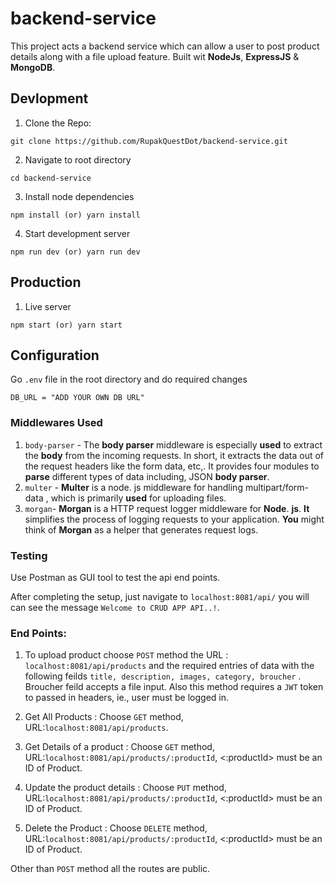 # backend-service

This project acts a backend service which can allow a user to post product details along with a file upload feature. Built wit **NodeJs**,  **ExpressJS** & **MongoDB**.


## Devlopment

1. Clone the Repo:
```
git clone https://github.com/RupakQuestDot/backend-service.git
```

2. Navigate to root directory

```
cd backend-service
```

3. Install node dependencies

```
npm install (or) yarn install
```

4. Start development server

```
npm run dev (or) yarn run dev
```

## Production

1. Live server

```
npm start (or) yarn start
```

## Configuration
Go `.env` file in the root directory and do required changes
```
DB_URL = "ADD YOUR OWN DB URL"
```

### Middlewares Used

1. `body-parser` - The **body parser** middleware is especially **used** to extract the **body** from the incoming requests. In short, it extracts the data out of the request headers like the form data, etc,. It provides four modules to **parse** different types of data including, JSON **body parser**.
3. `multer` - **Multer** is a node. js middleware for handling multipart/form-data , which is primarily **used** for uploading files.
4. `morgan`- **Morgan** is a HTTP request logger middleware for **Node**. **js**. **It** simplifies the process of logging requests to your application. **You** might think of **Morgan** as a helper that generates request logs.

### Testing 
Use Postman as GUI tool to test the api end points.

After completing the setup, just navigate to `localhost:8081/api/` you will can see the message `Welcome to CRUD APP API..!`.
 
 ### End Points: 
 
1. To upload product choose `POST` method the URL : `localhost:8081/api/products` and the required entries of data with the following feilds `title, description, images, category, broucher` . Broucher feild accepts a file input. Also this method requires a `JWT` token to passed in headers, ie., user must be logged in.

2. Get All Products : Choose `GET` method, URL:`localhost:8081/api/products`.

3. Get Details of a product : Choose `GET` method, URL:`localhost:8081/api/products/:productId`, <:productId> must be an ID of Product.

4. Update the product details : Choose `PUT` method, URL:`localhost:8081/api/products/:productId`, <:productId> must be an ID of Product.

5. Delete the Product : Choose `DELETE` method, URL:`localhost:8081/api/products/:productId`, <:productId> must be an ID of Product.

Other than `POST` method all the routes are public.
